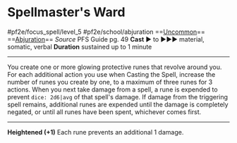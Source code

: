 # Spellmaster's Ward
#pf2e/focus_spell/level_5 #pf2e/school/abjuration 
==[Uncommon](rules/traits/uncommon.md)== ==[Abjuration](rules/traits/abjuration.md)==
*Source* PFS Guide pg. 49
**Cast** ► to ►►► material, somatic, verbal
**Duration** sustained up to 1 minute

---
You create one or more glowing protective runes that revolve around you. For each additional action you use when Casting the Spell, increase the number of runes you create by one, to a maximum of three runes for 3 actions. When you next take damage from a spell, a rune is expended to prevent `dice: 2d6|avg` of that spell's damage. If damage from the triggering spell remains, additional runes are expended until the damage is completely negated, or until all runes have been spent, whichever comes first.

<hr>

**Heightened (+1)** Each rune prevents an additional 1 damage.